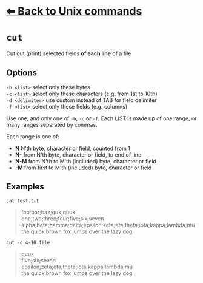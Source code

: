 # [⬅ Back	to Unix commands](unix.md)
# `cut`
Cut out (print) selected fields __of each line__ of a file

## Options
`-b <list>` select only these bytes\
`-c <list>` select only these characters (e.g. from 1st to 10th)\
`-d <delimiter>` use custom <delimiter> instead of TAB for field delimiter\
`-f <list>` select  only  these  fields (e.g. columns)

Use  one,  and  only  one  of  `-b`, `-c` or `-f`.  Each LIST is made up of one range, or many ranges separated by commas.

Each range is one of:
* __N__      N'th byte, character or field, counted from 1
* __N-__     from N'th byte, character or field, to end of line
* __N-M__    from N'th to M'th (included) byte, character or field
* __-M__     from first to M'th (included) byte, character or field

## Examples
`cat test.txt`
> foo;bar;baz;qux;quux\
one;two;three;four;five;six;seven\
alpha;beta;gamma;delta;epsilon;zeta;eta;theta;iota;kappa;lambda;mu\
the quick brown fox jumps over the lazy dog

`cut -c 4-10 file`
> quux\
five;six;seven\
epsilon;zeta;eta;theta;iota;kappa;lambda;mu\
the quick brown fox jumps over the lazy dog
